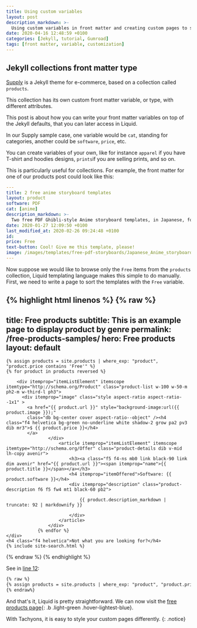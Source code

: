 ```yaml
---
title: Using custom variables
layout: post
description_markdown: >-
  Using custom variables in front matter and creating custom pages to sort through products collection.
date: 2020-04-16 12:48:59 +0100
categories: [Jekyll, tutorial, Gumroad]
tags: [front matter, variable, customization]
---
```


## Jekyll collections front matter type

[Supply](/) is a Jekyll theme for e-commerce, based on a collection called ```products```.

This collection has its own custom front matter variable, or type, with different attributes.

This post is about how you can write your front matter variables on top of the Jekyll defaults, that you can later access in Liquid.

In our Supply sample case, one variable would be ```cat```, standing for categories, another could be ```software```,  ```price```, etc.

You can create variables of your own, like for instance ```apparel``` if you have T-shirt and hoodies designs,  ```prints```if you are selling prints, and so on.

This is particularly useful for collections. For example, the front matter for one of our products post could look like this:

``` yaml
---
title: 2 free anime storyboard templates
layout: product
software: PDF
cat: [anime]
description_markdown: >-
  Two free PDF Ghibli-style Anime storyboard templates, in Japanese, for 1.85:1 aspect ratio on A4 vertical.
date: 2020-01-27 12:09:50 +0100
last_modified_at: 2020-02-26 09:24:48 +0100
id:
price: Free
text-button: Cool! Give me this template, please!
image: /images/templates/free-pdf-storyboards/Japanese_Anime_storyboard-template_1.85x1_A4-vertical.png
---
```

Now suppose we would like to browse only the ```Free``` items from the ```products``` collection, Liquid templating language makes this simple to do manually. First, we need to write a page to sort the templates with the ```Free``` variable.

{% highlight html linenos %}
{% raw %}
---
title: Free products
subtitle: This is an example page to display product by genre
permalink: /free-products-samples/
hero: Free products
layout: default
---
<div itemscope itemtype="http://schema.org/ItemList" class="content" id="products">
	<section class="cf pb5 ph6-ns ph2">
		<div class="container flex-wrap flex">

    {% assign products = site.products | where_exp: "product", "product.price contains 'Free'" %}
    {% for product in products reversed %}

		<div itemprop="itemListElement" itemscope itemtype="http://schema.org/Product" class="product-list w-100 w-50-m ph2-m w-third-l ph3">
          <div itemprop="image" class="style aspect-ratio aspect-ratio--1x1" >
            <a href="{{ product.url }}" style="background-image:url({{ product.image }});"
            class="db bg-center cover aspect-ratio--object" /><h4 class="f4 helvetica bg-green no-underline white shadow-2 grow pa2 pv3 dib mr3">$ {{ product.price }}</h4>
            </a>
					</div>
						<article itemprop="itemListElement" itemscope itemtype="http://schema.org/Offer" class="product-details dib v-mid lh-copy avenir">
							<h3><a class="f5 f4-ns mb0 link black-90 link dim avenir" href="{{ product.url }}"><span itemprop="name">{{ product.title }}</span></a></h3>
							<h4 itemprop="itemOffered">Software: {{ product.software }}</h4>
							<div itemprop="description" class="product-description f6 f5 fw4 mt1 black-60 pb2">

								{{ product.description_markdown | truncate: 92 | markdownify }}

							</div>
						</article>
					</div>
				{% endfor %}
    </div>
    <h4 class="f4 helvetica">Not what you are looking for?</h4>
    {% include site-search.html %}
  </div>
</section>
</div>
{% endraw %}
{% endhighlight %}


See in [line 12](https://github.com/YJPL/Supply/blob/5b5dea526eb3b06db02c5738631d37826ad07de6/_pages/free-products.html#L12):

``` html
{% raw %}
{% assign products = site.products | where_exp: "product", "product.price contains 'Free'" %}
{% endraw%}
```

And that's it, Liquid is pretty straightforward. We can now visit the [free products page](/free-products-samples/){: .b .light-green .hover-lightest-blue}.

With Tachyons, it is easy to style your custom pages differently.
{: .notice}

